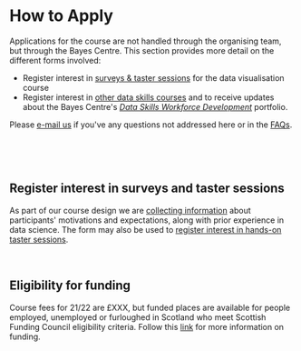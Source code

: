 # How to Apply 

Applications for the course are not handled through the organising team, but through the Bayes Centre.  This section provides more detail on the different forms involved:
  
  * Register interest in [surveys & taster sessions](#register_interest_ds_manu_course) for the data visualisation course
  * Register interest in [other data skills courses](https://www.ed.ac.uk/bayes/about-us/our-work/education/workforce-development/courses) and to receive updates about the Bayes Centre's [*Data Skills Workforce Development*](https://www.ed.ac.uk/bayes/about-us/our-work/education/workforce-development) portfolio.

Please [e-mail us](mailto:datascimanu@gmail.com ) if you've any questions not addressed here or in the [FAQs](faqs.md). 
<p>&nbsp;</p>
<p>&nbsp;</p>


<a name = "register_interest_datascimanu_course"></a>
## Register interest in surveys and taster sessions

As part of our course design we are [collecting information](https://forms.gle/9ZWPn8fDHZiDXNBR9) about participants' motivations and expectations, along with prior experience in data science. The form may also be used to [register interest in hands-on taster sessions](https://forms.gle/9ZWPn8fDHZiDXNBR9).
<p>&nbsp;</p>

<a name = "funding_applications"></a>
## Eligibility for funding

Course fees for 21/22 are £XXX, but funded places are available for people employed, unemployed or furloughed in Scotland who meet Scottish Funding Council eligibility criteria. Follow this [link](https://www.ed.ac.uk/bayes/about-us/our-work/education/workforce-development/how-to-apply) for more information on funding.<!-- It is currently https://www.ed.ac.uk/bayes/about-us/our-work/education/workforce-development/how-to-apply but this will change when our new website goes live. -->


<!-- <a name = "course_applications"></a>
## Completing course application form

A single [form](https://www.ed.ac.uk/bayes/about-us/our-work/education/workforce-development/how-to-apply) is in use for a set of courses within the Bayes Centre's *Data Skills Workforce Development* portfolio; the form must therefore satisfy all courses' requirements and also the University of Edinburgh's formal requirements for applications. Bearing in mind that the data visualisation course has an atypical target student group, we highlight mandatory sections and where our requirements may differ from the standard, and provide answers to common questions from applicants. Please [e-mail us](mailto:datascimanu@gmail.com ) if you have any other questions. 

Guidelines follow on how to fill in the University's application form. 

### Starting data
Please select start date *1 May* to open the application form. Applications will be processed on a rolling basis. We recommend applying as early as poosible and _at least two weeks in advance of the course start_ (**4 May**).


### Sections 1&ndash;3 
cover basic personal details &ndash; the form will indicate fields that are required. 


### Section 4&ndash; Programme 

We highlight below only those sections that are mandatory. You may leave other sections blank or enter **N/A** 

<h4>Personal Statement</h4>

You **MUST** state that you are registering for the course ***'Data Visualisation for Professionals'*** here. This field asks also for some indication of your motivation for taking this
course. 

<h4>Relevant Knowledge/Training Skills</h4>

Please provide a brief summary, describing how you qualify to take the course &ndash; the form provides some detail about what is required here.


### Sections 5&ndash; Qualifications &amp; 6&ndash; Employment

Because is is accredited, the university requires evidence that you are qualified to take the course. Please provide information on either academic or professional qualifications:

1. evidence of completion of a university degree, using copies of certificates or transcripts or links to institutions that generate formal verfication of your degree. Please note that *ANY* university degree is acceptable; we do *NOT* require applicants to have a technical or computer-related degree. 
If you do not have a degree or other tertiary qualification please enter ***N/A*** for this section. 

2. a CV detailing professional experience. As above, this may be in *ANY* domain or sector. Please note that your professional experience overall, beyond school, rather than current employment status, is what is of relevance to this application. We have interest registered by professionals across a wide range of sectors, educational backgrounds, in paid, unpaid and out of employment; we anticipate each will bring their experience in life and at work to enrich learning during hands-on sessions. 


### Section 7&ndash; Finance

If you have made an application for a fee waiver please state this. If you used a different e-mail from that for this application please provide that here so that the two applications may be linked. 
If you meet the [eligibility requirements for a waiver](https://www.ed.ac.uk/bayes/about-us/our-work/education/workforce-development/eligibility-funding) but have not yet applied for one please indicate here whether or not you wish to be considered for one. 

If you do NOT qualify for a waiver please [e-mail Bayes](mailto:bayes-training@ed.ac.uk) for more information about paying for a place.


### Section 8&ndash; Referees

You may be required to provide a referee &ndash; this may be your current or a previous employer, a  colleague who knows you in a work or more informal capacity. While a formal letterhead is preferable, considering the restrictions of the current lockdown a reference by e-mail, preferably from an organisational address, that also states the working relationship with your referee may be submitted.  

If you provide a peer / colleague / personal referee please ask them to indicate in their reference understanding of your capability to take the course. This does not need to be explicit, but may refer, for example, to a working relationship, or mention capabilities or skills they have observed in their interaction with you, or relevant activities you have undertaken. Please note that such references do not have to be on a letterhead.

Please provide contact details including e-mail in this section; the University will send information on how to submit the reference directly to your referee. -->


